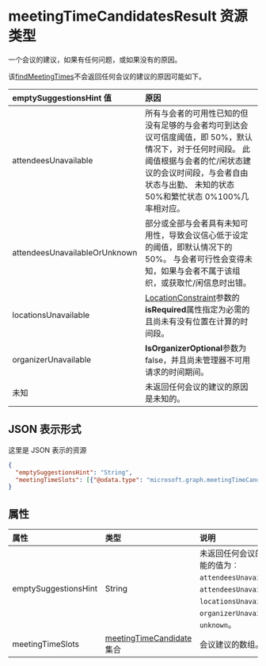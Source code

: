 # <a name="meetingtimecandidatesresult-resource-type"></a>meetingTimeCandidatesResult 资源类型

一个会议的建议，如果有任何问题，或如果没有的原因。

该[findMeetingTimes](../api/user_findmeetingtimes.md)不会返回任何会议的建议的原因可能如下。

|**emptySuggestionsHint 值**|**原因**|
|:-----|:-----|
| attendeesUnavailable | 所有与会者的可用性已知的但没有足够的与会者均可到达会议可信度阈值，即 50%，默认情况下，对于任何时间段。 此阈值根据与会者的忙/闲状态建议的会议时间段，与会者自由状态与出勤、 未知的状态 50%和繁忙状态 0%100%几率相对应。|
| attendeesUnavailableOrUnknown | 部分或全部与会者具有未知可用性，导致会议信心低于设定的阈值，即默认情况下的 50%。 与会者可行性会变得未知，如果与会者不属于该组织，或获取忙/闲信息时出错。|
| locationsUnavailable | [LocationConstraint](locationconstraint.md)参数的**isRequired**属性指定为必需的且尚未有没有位置在计算的时间段。 |
| organizerUnavailable | **IsOrganizerOptional**参数为 false，并且尚未管理器不可用请求的时间期间。 |
| 未知 | 未返回任何会议的建议的原因是未知的。|

## <a name="json-representation"></a>JSON 表示形式

这里是 JSON 表示的资源

<!-- {
  "blockType": "resource",
  "optionalProperties": [

  ],
  "@odata.type": "microsoft.graph.meetingTimeCandidatesResult"
}-->

```json
{
  "emptySuggestionsHint": "String",
  "meetingTimeSlots": [{"@odata.type": "microsoft.graph.meetingTimeCandidate"}]
}

```
## <a name="properties"></a>属性
| 属性     | 类型   |说明|
|:---------------|:--------|:----------|
|emptySuggestionsHint|String|未返回任何会议的建议的原因。 可能的值为︰ `attendeesUnavailable`， `attendeesUnavailableOrUnknown`， `locationsUnavailable`， `organizerUnavailable`，或`unknown`。|
|meetingTimeSlots|[meetingTimeCandidate](meetingTimeCandidate.md)集合|会议建议的数组。|

<!-- uuid: 8fcb5dbc-d5aa-4681-8e31-b001d5168d79
2015-10-25 14:57:30 UTC -->
<!-- {
  "type": "#page.annotation",
  "description": "meetingTimeCandidatesResult resource",
  "keywords": "",
  "section": "documentation",
  "tocPath": ""
}-->